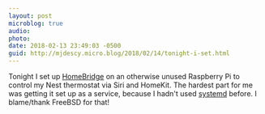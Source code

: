 ```yaml
---
layout: post
microblog: true
audio: 
photo: 
date: 2018-02-13 23:49:03 -0500
guid: http://mjdescy.micro.blog/2018/02/14/tonight-i-set.html
---
```

Tonight I set up [HomeBridge](https://github.com/nfarina/homebridge) on an otherwise unused Raspberry Pi to control my Nest thermostat via Siri and HomeKit. The hardest part for me was getting it set up as a service, because I hadn't used [systemd](https://en.wikipedia.org/wiki/Systemd) before. I blame/thank FreeBSD for that!
